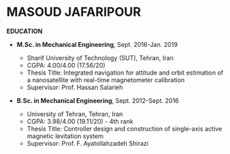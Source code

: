 # MASOUD JAFARIPOUR
**EDUCATION**
 * **M.Sc. in Mechanical Engineering**, Sept. 2016-Jan. 2019
   * Sharif University of Technology (SUT), Tehran, Iran
   * CGPA: 4.00/4.00 (17.56/20)
   * Thesis Title: Integrated navigation for attitude and orbit estimation of a nanosatellite with real-time magnetometer calibration
   * Supervisor: Prof. Hassan Salarieh

 * **B.Sc. in Mechanical Engineering**, Sept. 2012-Sept. 2016
   * University of Tehran, Tehran, Iran
   * CGPA: 3.98/4.00 (19.11/20) - 4th rank
   * Thesis Title: Controller design and construction of single-axis active magnetic levitation system
   * Supervisor: Prof. F. Ayatollahzadeh Shirazi












